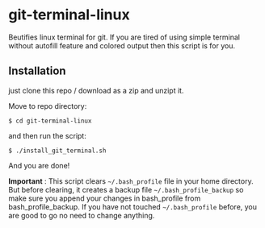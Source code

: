 # git-terminal-linux

Beutifies linux terminal for git.
If you are tired of using simple terminal without autofill feature and colored output then this script is for you.

## Installation

just clone this repo / download as a zip and unzipt it.

Move to repo directory:

`$ cd git-terminal-linux`

and then run the script:

`$ ./install_git_terminal.sh`

And you are done!

**Important** : This script clears `~/.bash_profile` file in your home directory. But before clearing, it creates a backup file `~/.bash_profile_backup` so make sure you append your changes in bash_profile from bash_profile_backup. If you have not touched `~/.bash_profile` before, you are good to go no need to change anything.